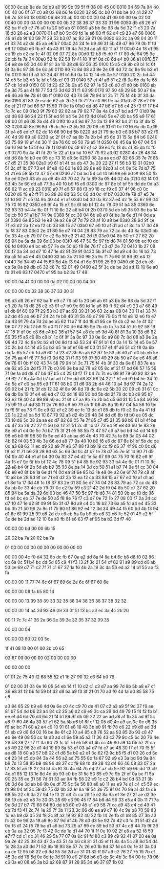 0000   8c ab 8e de 3d b9 a0 99 9b 09 5f ff 08 00 45 00
0010   04 69 7a 84 40 00 40 06 0f 67 c0 a8 02 68 b6 fe
0020   32 95 dc b0 01 bb be b0 41 29 a7 b9 7d 53 50 18
0030   06 48 23 ab 00 00 00 00 04 41 00 00 00 0a 02 00
0040   00 00 04 00 00 00 00 0b 32 38 36 37 33 30 31 99
0050   d5 d8 26 e7 62 ba ff e9 c7 76 a0 fa 20 b6 ab 61
0060   a3 bb 8e 93 da 5d 32 f1 c3 20 7a 18 d8 26 e2 e3
0070   91 e7 b0 9c 69 fd 1e a6 80 ff 62 d4 c9 23 a7 68
0080   49 a1 db 9f 60 69 7f 29 53 b3 07 ac 93 39 21 06
0090   63 2c aa 08 04 30 11 e1 33 74 a2 dd 45 ab e6 b7
00a0   24 24 fe b9 46 31 5b 49 d7 96 79 0b ff fd e8 12
00b0   e6 fb e7 4a 43 91 79 4a 7d 2d ae a5 62 11 a7 1f
00c0   4d 18 c1 95 ce 19 cb c2 ea 1e 4f 02 06 07 72 8b
00d0   12 b8 f5 d0 f1 f7 80 de 64 95 9e 2b cb fa 7a 34
00e0   52 fc 92 58 19 41 18 1f df 0d c8 6d e4 b0 36 a1
00f0   57 54 e8 de b5 3d 40 8f 81 3a 10 38 d8 62 56 35
0100   f5 a5 c9 9b c8 b1 1c 6f 8f 3a 8c 97 38 0e 6c a9
0110   80 7c 8d 08 a3 9e 2e 08 4d 72 4c 8e 9c b2 e1 0d
0120   8d fd a3 53 24 47 91 b1 6d 0a 14 12 14 e5 0e 57
0130   20 2c bd 44 14 d5 5c b3 d5 1e bf ef 6b ef 03 01
0140   57 ef 4f a6 51 c2 f8 0a 6b da 1a 65 57 cb 1d a9
0150   60 1d 23 d2 3b 6a a5 62 97 1e 53 c6 d0 d1 d0 bb
0160   eb 5e 3d 75 aa 4f f8 77 5d f3 3d 62 31 f1 63 99
0170   97 50 49 29 8b 50 a7 8e e6 46 a6 9e 78 61 0b ff
0180   02 43 74 58 79 94 b1 3c 71 75 f4 4b 3f 30 da 6e
0190   81 83 7e ea de 62 a5 2b 2d f5 71 7b c0 96 0e ba
01a0   a2 78 e2 05 8c ef 21 f7 bd 66 57 15 59 7f 0e fa
01b0   dd d8 47 b6 d7 b5 c4 25 f3 f7 17 b4 7c 7c ec 09
01c0   9f 79 60 92 82 ae 79 62 77 8a 4a 0d b7 bd ad f7
01d0   9e dd d8 83 66 24 22 f1 5f ed 91 b4 5e 34 f0 4d
01e0   5e e7 d0 ba 95 e9 17 61 08 b0 01 d6 08 2b d4 46
01f0   10 a4 9d 97 74 2a 12 99 92 b4 21 fb 3f db 12 32
0200   4f 8e 96 8d 78 dc 9e d2 5b 30 20 09 c6 31 61 0c
0210   6a db 0a 19 3f e4 e8 ed c7 02 dc 18 68 90 bd 5b
0220   dd 2f 79 dc b3 c6 95 b7 83 e2 f9 40 4d 99 89 a0
0230   ac 2f 0f c7 aa 8b 7a 2b b4 d5 6d 31 15 5a 84 b6
0240   93 75 99 19 af 4d 30 11 2a 76 60 c6 50 79 a5 1f
0250   06 45 8a 10 67 04 54 56 10 9d fe f5 5f ea 78 f1
0260   0c c9 62 cf c2 39 ec fc 13 dc c1 85 db fc f0 c3
0270   9a 4a 41 fd 20 1e 22 a1 ba 5d 10 67 79 92 a3 d2
0280   4b 26 48 34 dd d6 8b fd b0 ee 05 dc 73 18 d6 5c
0290   38 2a aa ec d7 82 66 05 7e 7f 85 c7 d5 21 35 98
02a0   b9 61 b1 4f ba db 47 3a 29 22 27 f1 56 b3 12 31
02b0   51 2c df 1b 07 73 e4 9f e8 43 60 1e 83 29 8e e0
02c0   a1 c4 0e 5c 7d b7 75 3f 21 e5 58 5b f3 47 57 c9
02d0   a7 bd bd 54 cd 14 b6 98 e6 b0 9f 98 50 fb 5e ed
02e0   43 ab aa d6 4b 43 70 42 7a fa 89 3a 05 44 02 4b
02f0   62 f4 03 53 4b 3e 66 dd a8 77 9a 40 10 b9 f6 e6
0300   dc 87 8e b1 bf 5b dd de 0d a3 68 62 11 ec d9 23
0310   a9 7f e6 57 88 f3 b9 19 cc f9 c6 37 4f 96 c0 0c
0320   d6 f8 e2 ff 71 b6 29 28 8d 63 5c 66 dd 0c 4f b7
0330   fe 78 d7 e5 7e 5f 1d 90 71 d5 04 9b 40 44 e1 af
0340   b4 30 0a 82 37 e4 d2 1e 5a 67 99 04 75 70 f6 82
0350   e6 9f 4a 15 e7 9c 6f bb bf 12 4c 78 09 51 b4 85
0360   6e 92 93 33 b4 4e 6c 01 f1 10 8c 22 a8 b4 0f 2b
0370   5d eb b9 35 93 8e ba 14 3d cb 50 51 a1 b7 74 9e
0380   5f cc 30 04 6b e8 e0 8f be 1a 6e d1 f4 0d ea 3f
0390   6e 85 b3 1e e8 0e a2 6e 6f 7d 79 c8 af 10 a8 be
03a0   28 9d 9f ce 71 e3 d2 2a 12 ea f2 cb 33 88 15 a7
03b0   67 e0 f0 af d1 ad cf 8d 1a 17 3d 48 1c f8 37 83
03c0   2e 01 80 5e d7 74 04 28 83 79 ac 72 cc dc 43 8a
03d0   bb 0c 33 4c cb 79 07 0c c2 9a 59 c3 21 42 2d f9
03e0   04 8b 50 c7 27 62 20 85 94 be 5a da 39 6d 93 bc
03f0   46 47 50 5c 97 fb d8 74 81 50 9b ec f0 dc 06 fd
0400   e4 bc eb 57 7e de 50 a5 f8 8e 76 f7 c3 d7 0e 72
0410   1b 27 08 00 f7 2a 34 cd d7 10 47 1e d2 8f 09 9f
0420   5b 3f d7 8d a9 c4 0c 16 b2 73 6a a5 fd a4 e4 45
0430   33 bb 3b 21 50 99 2a 9c f1 75 90 5f 86 92 e4 12
0440   3d 34 49 44 f5 60 6d 4b f3 94 d1 6e 61 99 25 99
0450   d6 2d eb e8 cb 5a 0a b9 db c6 32 c6 7c 52 01 49
0460   e2 5f 3c de be 2d ad 12 10 6e a0 fb 61 e6 83 f7
0470   ef 95 ba b2 3d f7 48



00 00 04 41
00 00 00 0a
02 00
00 00 04 00

00 00 00 0b
32 38 36 37 33 30 31

99
d5 d8 26 e7 62 ba ff e9 c7 76 a0 fa 20 b6 ab 61
a3 bb 8e 93 da 5d 32 f1 c3 20 7a 18 d8 26 e2 e3
91 e7 b0 9c 69 fd 1e a6 80 ff 62 d4 c9 23 a7 68
49 a1 db 9f 60 69 7f 29 53 b3 07 ac 93 39 21 06
63 2c aa 08 04 30 11 e1 33 74 a2 dd 45 ab e6 b7
24 24 fe b9 46 31 5b 49 d7 96 79 0b ff fd e8 12
e6 fb e7 4a 43 91 79 4a 7d 2d ae a5 62 11 a7 1f
4d 18 c1 95 ce 19 cb c2 ea 1e 4f 02 06 07 72 8b
12 b8 f5 d0 f1 f7 80 de 64 95 9e 2b cb fa 7a 34
52 fc 92 58 19 41 18 1f df 0d c8 6d e4 b0 36 a1
57 54 e8 de b5 3d 40 8f 81 3a 10 38 d8 62 56 35
f5 a5 c9 9b c8 b1 1c 6f 8f 3a 8c 97 38 0e 6c a9
80 7c 8d 08 a3 9e 2e 08 4d 72 4c 8e 9c b2 e1 0d
8d fd a3 53 24 47 91 b1 6d 0a 14 12 14 e5 0e 57
20 2c bd 44 14 d5 5c b3 d5 1e bf ef 6b ef 03 01
57 ef 4f a6 51 c2 f8 0a 6b da 1a 65 57 cb 1d a9
60 1d 23 d2 3b 6a a5 62 97 1e 53 c6 d0 d1 d0 bb
eb 5e 3d 75 aa 4f f8 77 5d f3 3d 62 31 f1 63 99
97 50 49 29 8b 50 a7 8e e6 46 a6 9e 78 61 0b ff
02 43 74 58 79 94 b1 3c 71 75 f4 4b 3f 30 da 6e
81 83 7e ea de 62 a5 2b 2d f5 71 7b c0 96 0e ba
a2 78 e2 05 8c ef 21 f7 bd 66 57 15 59 7f 0e fa
dd d8 47 b6 d7 b5 c4 25 f3 f7 17 b4 7c 7c ec 09
9f 79 60 92 82 ae 79 62 77 8a 4a 0d b7 bd ad f7
9e dd d8 83 66 24 22 f1 5f ed 91 b4 5e 34 f0 4d
5e e7 d0 ba 95 e9 17 61 08 b0 01 d6 08 2b d4 46
10 a4 9d 97 74 2a 12 99 92 b4 21 fb 3f db 12 32
4f 8e 96 8d 78 dc 9e d2 5b 30 20 09 c6 31 61 0c
6a db 0a 19 3f e4 e8 ed c7 02 dc 18 68 90 bd 5b
dd 2f 79 dc b3 c6 95 b7 83 e2 f9 40 4d 99 89 a0
ac 2f 0f c7 aa 8b 7a 2b b4 d5 6d 31 15 5a 84 b6
93 75 99 19 af 4d 30 11 2a 76 60 c6 50 79 a5 1f
06 45 8a 10 67 04 54 56 10 9d fe f5 5f ea 78 f1
0c c9 62 cf c2 39 ec fc 13 dc c1 85 db fc f0 c3
9a 4a 41 fd 20 1e 22 a1 ba 5d 10 67 79 92 a3 d2
4b 26 48 34 dd d6 8b fd b0 ee 05 dc 73 18 d6 5c
38 2a aa ec d7 82 66 05 7e 7f 85 c7 d5 21 35 98
b9 61 b1 4f ba db 47 3a 29 22 27 f1 56 b3 12 31
51 2c df 1b 07 73 e4 9f e8 43 60 1e 83 29 8e e0
a1 c4 0e 5c 7d b7 75 3f 21 e5 58 5b f3 47 57 c9
a7 bd bd 54 cd 14 b6 98 e6 b0 9f 98 50 fb 5e ed
43 ab aa d6 4b 43 70 42 7a fa 89 3a 05 44 02 4b
62 f4 03 53 4b 3e 66 dd a8 77 9a 40 10 b9 f6 e6
dc 87 8e b1 bf 5b dd de 0d a3 68 62 11 ec d9 23
a9 7f e6 57 88 f3 b9 19 cc f9 c6 37 4f 96 c0 0c
d6 f8 e2 ff 71 b6 29 28 8d 63 5c 66 dd 0c 4f b7
fe 78 d7 e5 7e 5f 1d 90 71 d5 04 9b 40 44 e1 af
b4 30 0a 82 37 e4 d2 1e 5a 67 99 04 75 70 f6 82
e6 9f 4a 15 e7 9c 6f bb bf 12 4c 78 09 51 b4 85
6e 92 93 33 b4 4e 6c 01 f1 10 8c 22 a8 b4 0f 2b
5d eb b9 35 93 8e ba 14 3d cb 50 51 a1 b7 74 9e
5f cc 30 04 6b e8 e0 8f be 1a 6e d1 f4 0d ea 3f
6e 85 b3 1e e8 0e a2 6e 6f 7d 79 c8 af 10 a8 be
28 9d 9f ce 71 e3 d2 2a 12 ea f2 cb 33 88 15 a7
67 e0 f0 af d1 ad cf 8d 1a 17 3d 48 1c f8 37 83
2e 01 80 5e d7 74 04 28 83 79 ac 72 cc dc 43 8a
bb 0c 33 4c cb 79 07 0c c2 9a 59 c3 21 42 2d f9
04 8b 50 c7 27 62 20 85 94 be 5a da 39 6d 93 bc
46 47 50 5c 97 fb d8 74 81 50 9b ec f0 dc 06 fd
e4 bc eb 57 7e de 50 a5 f8 8e 76 f7 c3 d7 0e 72
1b 27 08 00 f7 2a 34 cd d7 10 47 1e d2 8f 09 9f
5b 3f d7 8d a9 c4 0c 16 b2 73 6a a5 fd a4 e4 45
33 bb 3b 21 50 99 2a 9c f1 75 90 5f 86 92 e4 12
3d 34 49 44 f5 60 6d 4b f3 94 d1 6e 61 99 25 99
d6 2d eb e8 cb 5a 0a b9 db c6 32 c6 7c 52 01 49
e2 5f 3c de be 2d ad 12 10 6e a0 fb 61 e6 83 f7
ef 95 ba b2 3d f7 48




00 00 00 bd
00 00 6b 15

20 02 ba 7a
20 02 ba 7a

01 00 00 00
00 00 00 00
00 00 00 00

00 00 00 4c
f0 d4 32 6b dc fb 67 0a a2 dd 8a f4 8a b4 6c b8
d8 f0 02 86 cc 6a 0c 51 b4 bc dd 5d 85 c9 41 f3
13 2f 3c 21 54 cf 82 91 a9 89 cd d6 ab 53 ce 69
d7 71 c2 7f 71 c1 67 37 1a f6 4b 2a 19 3c da 56
ed a2 14 b1 55 ab f3 fa

00 00 00 11
77 74 6c 6f 67 69 6e 2e 6c 6f 67 69 6e

00 00 00 08
1a b5 80 14

00 00 00 13
39 39 39 33 32 35 38 34 38 36 38 37 38 32 32

00 00 00 14
a4 2d 93 49 09 3d 0f 51 f3 bc a3 ec 3a 4c 2b 20

00 11
7c 7c 41 36 2e 36 2e 39 2e 32 35 37 32 39 35

00 00 00 04

00 00 03 60
02
03 5c

1f 41
08 10
00 01
00 2b c0 65

03
87
00
00 00 00 02
00 00 00 00

00 00 00 00

01 01
2e 75 49 f2 68 55 52 e1 1b 27 90 32 c6 64 b0 78

01 02
00 31
04 6e 16 05 54 eb 14 f1 10 d2 c1 c3 d7 aa 99 7d
9b 5b a8 e7 cf 36 e8 31 12 bb fd 59 bf d2 d8 ba
a9 f3 3f 21 01 70 a3 f0 4d 1a d0 85 58 75 c8

a3 84 85 29 b9 e6 4d 0a 6e c0 4c c9 70 de
41 07 c2 a3 a9 5f 9d 37 f6 ae 81 b7 54 4d b6 23
a4 84 c2 25 a6 d2 c6 e9 3c ca 29 6d 49 79 f5 f4
f2 fb b1 ee ef d4 6d 70 d3 6d 21 f4 b1 89 9f db
09 22 22 ae ad a8 af 1b 3b ad 9f 5c a8 f7 60 46
4a 33 57 e1 62 5a 5b a6 b1 6f cf 12 05 d0 4e a9
ae 0c 0c d6 35 f6 ac bc 71 60 a2 e4 c9 10 91 61
e8 16 48 3b e0 91 fb 78 c6 22 c9 d9 ad 3d 51 eb
c9 d6 6d 02 16 be 8e 6f c2 10 a4 85 d8 76 52 aa
93 85 2b 93 c8 47 eb 8e 49 08 56 cc 1a d3 ad c1
6e 59 a5 a3 11 36 43 c3 79 9c c5 6c 20 76 4e 29
b3 39 27 17 f1 3a 90 73 fc bf 7d e5 b8 d1 4b cc
46 80 a9 14 b5 57 2f ca a5 49 22 96 2c d1 4d 19
89 8a 53 ef 03 a4 d7 fd e7 ac 48 30 f7 cf 70 f5
5f ae d8 18 60 a3 57 b8 02 cf d8 5e b0 e2 d1 3c
62 f2 9c b5 f5 d1 03 26 cd 5c c4 23 14 c5 db 84
3a 44 56 a2 ad 75 55 8b 1a 67 92 e9 e3 3a bd 9d
9a 84 b9 7d 13 58 85 b9 48 96 d8 27 cc f9 68 fb
d9 28 43 d4 66 46 08 33 07 2a f7 33 5f a5 f8 27
2d 5f ba 8f 3b 4c 64 7b e4 27 a7 cb 5e 92 b9 0b
dd 13 c9 4c e1 85 12 f3 1e 8d 4d db 93 c0 be 31
5c 50 85 c9 7c 9b 2f ef 0a bc f1 5a 90 25 35 ee
31 56 7d 61 33 ae 94 fb 58 22 e9 1c c2 28 b4 bd
0d 63 21 3b 9b 3d 6e 3d ab b6 0b 0e df 75 9c 5e
56 80 a6 a0 11 ea e9 7e d1 c4 c5 59 ec f4 98 04
bf 3c 59 d2 75 d2 0b 32 e1 8a 18 54 36 75 8f 04
70 8a a1 d2 fa d6 68 55 22 c6 3a 27 94 1e f3 2f
d8 7c ca 29 1e e2 8a 9a ef 3e 27 2f ae d2 3e 86
19 cb e2 e8 7e 30 05 28 69 c3 90 45 f7 84 b6 d4
56 33 e5 a4 0b 11 71 7a 9e 6d 27 b7 79 68 64 80
dd b3 60 e9 45 e1 d9 58 7f cc d9 43 d4 cd 49 41
cb 7d f3 41 2c 74 1e 29 7f 3b 11 23 3c 06 d0 ea
a9 c7 10 4c 9e b8 70 59 83 1d ea b9 d2 d5 2d f8
2c 8f a2 19 92 82 40 32 fb 14 2e fb d1 b8 85 27
3b a3 fc 42 0e 96 2a 19 a6 8c 87 9d df 4b 78 d0
d3 5e 92 7d 42 c3 fc 31 51 d2 4d 0d f5 d1 24 f5
78 ba d1 a9 bd 73 29 a7 89 ee 59 bd 53 d7 4c c8
44 7b 9f 26 eb 0a ea 32 05 7c f3 42 0c da 1e d1
44 70 1f 1f 0e 10 92 2f e8 aa 52 f8 59 e7 f7 cd
c1 dc 31 46 29 5a 77 07 0a 9c 91 fd 80 c3 89 c9
92 41 87 20 ee 8a 9a 2e 42 25 38 43 d7 3a 43 51
4a b6 c8 81 3f d5 ef f1 8a 4a 5c a8 8d 54 d4 1c
28 2a a0 dd 71 52 9b 18 93 8e 57 7c 26 e0 1b 8d
37 fd c4 0c 1e 31 3a 0d ca ce 12 95 b8 32 e9 9d
55 3d 2d ac 31 01 82 ff 97 a9 c2 76 27 75 19 7b
cf 45 3e dd 78 5d 0e 8d fe 7d 91 10 e0 2f 8d b6
d3 dc 6c 4b 3c 64 00 fe 78 96 c6 0a e0 08 e6 3a
b2 e2 69 87 91 28 95 3d e6 37 87 1b 03
